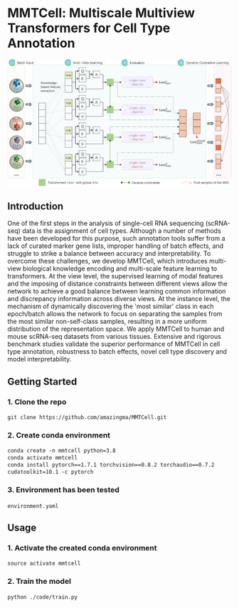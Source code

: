 # MMTCell: Multiscale Multiview Transformers for Cell Type Annotation
![MMTCell](https://github.com/amazingma/MMTCell/blob/main/figures/model.png)

## Introduction
One of the first steps in the analysis of single-cell RNA sequencing (scRNA-seq) data is the assignment of cell types. Although a number of methods have been developed for this purpose, such annotation tools suffer from a lack of curated marker gene lists, improper handling of batch effects, and struggle to strike a balance between accuracy and interpretability. To overcome these challenges, we develop MMTCell, which introduces multi-view biological knowledge encoding and multi-scale feature learning to transformers. At the view level, the supervised learning of modal features and the imposing of distance constraints between different views allow the network to achieve a good balance between learning common information and discrepancy information across diverse views. At the instance level, the mechanism of dynamically discovering the 'most similar' class in each epoch/batch allows the network to focus on separating the samples from the most similar non-self-class samples, resulting in a more uniform distribution of the representation space. We apply MMTCell to human and mouse scRNA-seq datasets from various tissues. Extensive and rigorous benchmark studies validate the superior performance of MMTCell in cell type annotation, robustness to batch effects, novel cell type discovery and model interpretability.

## Getting Started
### 1. Clone the repo
```
git clone https://github.com/amazingma/MMTCell.git
```
### 2. Create conda environment
```
conda create -n mmtcell python=3.8
conda activate mmtcell
conda install pytorch==1.7.1 torchvision==0.8.2 torchaudio==0.7.2 cudatoolkit=10.1 -c pytorch
```
### 3. Environment has been tested
`environment.yaml`

## Usage
### 1. Activate the created conda environment
```
source activate mmtcell
```
### 2. Train the model
```
python ./code/train.py
```
